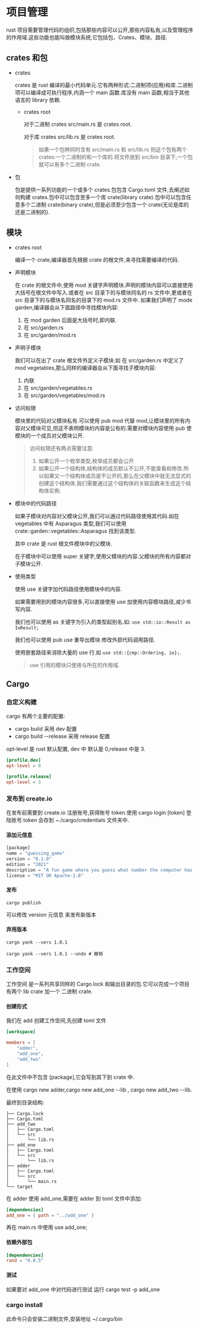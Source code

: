 # 项目管理

rust 项目需要管理代码的组织,包括那些内容可以公开,那些内容私有,以及管理程序的作用域.这些功能也能叫做模块系统,它包括包、Crates、模块、路径.

## crates 和包

- crates

  crates 是 rust 编译的最小代码单元.它有两种形式:二进制项(应用)和库.二进制项可以编译成可执行程序,内涵一个 main 函数.库没有 main 函数,相当于其他语言的 library 依赖.

  - crates root

    对于二进制 crates src/main.rs 是 crates root.

    对于库 crates src/lib.rs 是 crates root.

    > 如果一个包种同时含有 src/main.rs 和 src/lib.rs 则这个包有两个 crates:一个二进制的和一个库的.将文件放到 src/bin 目录下,一个包就可以有多个二进制 crate.

- 包

  包是提供一系列功能的一个或多个 crates.包包含 Cargo.toml 文件,去阐述如何构建 crates.包中可以包含至多一个库 crate(library crate).包中可以包含任意多个二进制 crate(binary crate),但是必须至少包含一个 crate(无论是库的还是二进制的).

## 模块

- crates root

  编译一个 crate,编译器首先根据 crate 的根文件,来寻找需要编译的代码.

- 声明模块

  在 crate 的根文件中,使用 mod 关键字声明模块.声明的模块内容可以直接使用大括号在根文件中写入.或者在 src 目录下的与模块同名的 rs 文件中,更或者在 src 目录下的与模块名同名的目录下的 mod.rs 文件中.
  如果我们声明了 mode garden,编译器会从下面路径中寻找模块内容:

  1. 在 mod garden 后面是大括号时,即内联.
  2. 在 src/garden.rs
  3. 在 src/garden/mod.rs

- 声明子模块

  我们可以在出了 crate 根文件外定义子模块.如 在 src/garden.rs 中定义了 mod vegetables,那么同样的编译器会从下面寻找子模块内容:

  1. 内联
  2. 在 src/garden/vegetables.rs
  3. 在 src/garden/vegetables/mod.rs

- 访问权限

  模块里的代码对父模块私有.可以使用 pub mod 代替 mod,让模块里的所有内容对父模块可见,但这不表明模块的内容是公有的.需要对模块内容使用 pub 使模块的一个成员对父模块公开.

  > 访问权限还有两点需要注意:
  >
  > 1. 如果公开一个枚举类型,枚举成员都会公开
  > 2. 如果公开一个结构体,结构体的成员默认不公开,不能查看和修改.所以如果又一个结构体成员是不公开的,那么在父模块中就无法显式的创建这个结构体,我们需要通过这个结构体的关联函数来生成这个结构体实例.

- 模块中的代码路径

  如果子模块对内容对父模块公开,我们可以通过代码路径使用其代码.如在 vegetables 中有 Asparagus 类型,我们可以使用 crate::garden::vegetables::Asparagus 找到该类型.

  其中 crate 是 rust 根文件模块中的父模块.

  在子模块中可以使用 super 关键字,使用父模块的内容.父模块的所有内容都对子模块公开.

- 使用类型

  使用 use 关键字加代码路径使用模块中的内容.

  如果需要用到的模块内容很多,可以直接使用 use 加使用内容模块路径,减少书写内容.

  我们也可以使用 as 关键字为引入的类型起别名.如: `use std::io::Result as IoResult;`

  我们也可以使用 pub use 重导出模块.修改外部代码调用路径.

  使用嵌套路径来消除大量的 use 行.如 `use std::{cmp::Ordering, io};`.

  > use 引用的模块只使用与所在的作用域.

## Cargo

### 自定义构建

cargo 有两个主要的配置:

- cargo build 采用 dev 配置
- cargo build --release 采用 release 配置

opt-level 是 rust 默认配置, dev 中 默认是 0,release 中是 3.

```toml
[profile.dev]
opt-level = 0

[profile.release]
opt-level = 3
```

### 发布到 create.io

在发布前需要到 create.io 注册账号,获得账号 token.使用 cargo login [token] 登陆账号.token 会存到 ~./cargo/credentials 文件夹中.

#### 添加元信息

```rust
[package]
name = "guessing_game"
version = "0.1.0"
edition = "2021"
description = "A fun game where you guess what number the computer has chosen."
license = "MIT OR Apache-2.0"
```

#### 发布

```shell
cargo publish
```

可以修改 version 元信息 来发布新版本

#### 弃用版本

```shell
cargo yank --vers 1.0.1

cargo yank --vers 1.0.1 --undo # 撤销
```

### 工作空间

工作空间 是一系列共享同样的 Cargo.lock 和输出目录的包.它可以完成一个项目有两个 lib crate 加一个 二进制 crate.

#### 创建形式

我们在 add 创建工作空间,先创建 toml 文件

```toml
[workspace]

members = [
    "adder",
    "add_one",
    "add_two"
]
```

在此文件中不包含 [package],它会写到其下到 crate 中.

在使用 cargo new adder,cargo new add_one --lib , cargo new add_two --lib.

最终到目录结构:

```
├── Cargo.lock
├── Cargo.toml
├── add_two
│   ├── Cargo.toml
│   └── src
│       └── lib.rs
├── add_one
│   ├── Cargo.toml
│   └── src
│       └── lib.rs
├── adder
│   ├── Cargo.toml
│   └── src
│       └── main.rs
└── target
```

在 adder 使用 add_one,需要在 adder 到 toml 文件中添加:

```toml
[dependencies]
add_one = { path = "../add_one" }
```

再在 main.rs 中使用 use add_one;

#### 依赖外部包

```toml
[dependencies]
rand = "0.8.5"
```

#### 测试

如果要对 add_one 中对代码进行测试 运行 cargo test -p add_one

### cargo install

此命令只会安装二进制文件,安装地址 ~/.cargo/bin
